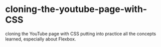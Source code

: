 # cloning-the-youtube-page-with-CSS
cloning the YouTube page with CSS putting into practice all the concepts learned, especially about Flexbox.

